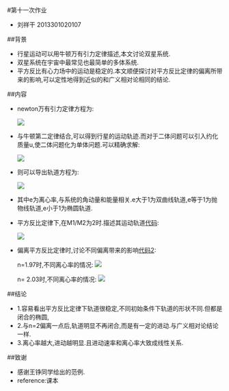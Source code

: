 #第十一次作业
- 刘祥干 2013301020107

##背景
- 行星运动可以用牛顿万有引力定律描述,本文讨论双星系统.
- 双星系统在宇宙中最常见也最简单的多体系统.
- 平方反比有心力场中的运动是稳定的.本文顺便探讨对平方反比定律的偏离所带来的影响,可以定性地得到近似的和广义相对论相同的结论.

##内容
- newton万有引力定律方程为:

     ![](https://github.com/computationalphysics2013301020107/computationalphysics_N2013301020107/blob/master/chapter4/homework11/%E5%85%AC%E5%BC%8F1.png)
    
- 与牛顿第二定律结合,可以得到行星的运动轨迹.而对于二体问题可以引入约化质量u,使二体问题化为单体问题.可以精确求解:

    ![](https://github.com/computationalphysics2013301020107/computationalphysics_N2013301020107/blob/master/chapter4/homework11/%E5%85%AC%E5%BC%8F2.png)
    
- 则可以导出轨道方程为:

    ![](https://github.com/computationalphysics2013301020107/computationalphysics_N2013301020107/blob/master/chapter4/homework11/%E5%85%AC%E5%BC%8F3.png)
    
- 其中e为离心率,与系统的角动量和能量相关.e大于1为双曲线轨道,e等于1为抛物线轨道,e小于1为椭圆轨道.
- 平方反比定律下,在M1/M2为2时.描述其运动轨道[代码](https://github.com/computationalphysics2013301020107/computationalphysics_N2013301020107/blob/master/chapter4/homework11/11.1.py):

    ![](https://github.com/computationalphysics2013301020107/computationalphysics_N2013301020107/blob/master/chapter4/homework11/11.1.png)
    
- 偏离平方反比定律时,讨论不同偏离带来的影响[代码2](https://github.com/computationalphysics2013301020107/computationalphysics_N2013301020107/blob/master/chapter4/homework11/11.2.py):

   n=1.97时,不同离心率的情况:
   ![](https://github.com/computationalphysics2013301020107/computationalphysics_N2013301020107/blob/master/chapter4/homework11/11.2.png)
   
  n= 2.03时,不同离心率的情况:
   ![](https://github.com/computationalphysics2013301020107/computationalphysics_N2013301020107/blob/master/chapter4/homework11/11.3.png)
   

##结论
- 1.容易看出平方反比定律下轨道很稳定,不同初始条件下轨道的形状不同.但都是闭合的椭圆,
- 2.与n=2偏离一点后,轨道明显不再闭合,而是有一定的进动.与广义相对论结论一样.
- 3.离心率越大,进动越明显.且进动速率和离心率大致成线性关系.

##致谢
- 感谢王铮同学给出的范例.
- reference:课本
